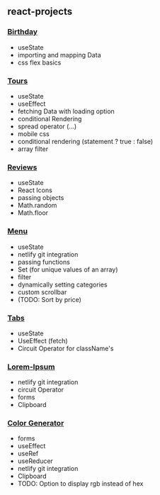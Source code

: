 ## react-projects

### [Birthday](https://react-project-birthday.netlify.app)

- useState
- importing and mapping Data
- css flex basics

### [Tours](https://tours-project-react.netlify.app)

- useState
- useEffect
- fetching Data with loading option
- conditional Rendering
- spread operator (...)
- mobile css
- conditional rendering (statement ? true : false)
- array filter

### [Reviews](https://reviews-project-react.netlify.app)

- useState
- React Icons
- passing objects
- Math.random
- Math.floor

### [Menu](https://menu-project-react.netlify.app)

- useState
- netlify git integration
- passing functions
- Set (for unique values of an array)
- filter
- dynamically setting categories
- custom scrollbar
- (TODO: Sort by price)

### [Tabs](https://tabs-project-react.netlify.app)

- useState
- UseEffect (fetch)
- Circuit Operator for className's

### [Lorem-Ipsum](https://lorem-project-react.netlify.app)

- netlify git integration
- circuit Operator
- forms
- Clipboard

### [Color Generator](https://colors-project-react.netlify.app)

- forms
- useEffect
- useRef
- useReducer
- netlify git integration
- Clipboard
- TODO: Option to display rgb instead of hex
